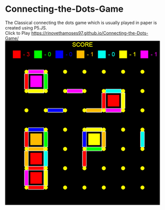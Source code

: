 # Connecting-the-Dots-Game
The Classical connecting the dots game which is usually played in paper is created using P5.JS.  
Click to Play https://rinovethamoses97.github.io/Connecting-the-Dots-Game/
![alt text](https://github.com/rinovethamoses97/Connecting-the-Dots-Game/blob/master/output.png)
